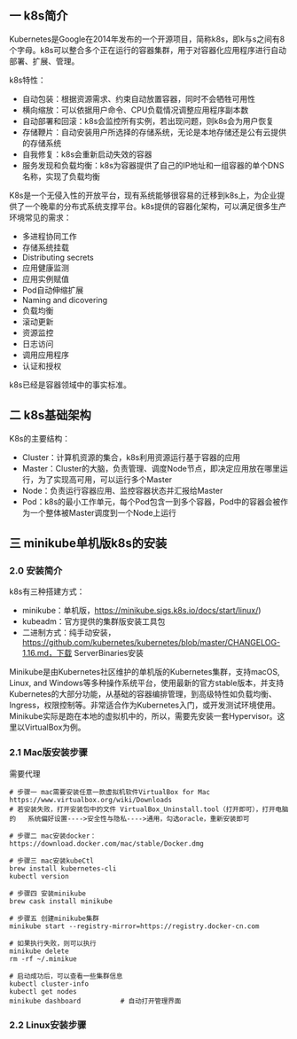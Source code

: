 ## 一 k8s简介

Kubernetes是Google在2014年发布的一个开源项目，简称k8s，即k与s之间有8个字母。k8s可以整合多个正在运行的容器集群，用于对容器化应用程序进行自动部署、扩展、管理。  

k8s特性：
- 自动包装：根据资源需求、约束自动放置容器，同时不会牺牲可用性
- 横向缩放：可以依据用户命令、CPU负载情况调整应用程序副本数
- 自动部署和回滚：k8s会监控所有实例，若出现问题，则k8s会为用户恢复
- 存储鞭片：自动安装用户所选择的存储系统，无论是本地存储还是公有云提供的存储系统
- 自我修复：k8s会重新启动失效的容器
- 服务发现和负载均衡：k8s为容器提供了自己的IP地址和一组容器的单个DNS名称，实现了负载均衡

K8s是一个无侵入性的开放平台，现有系统能够很容易的迁移到k8s上，为企业提供了一个晚辈的分布式系统支撑平台。k8s提供的容器化架构，可以满足很多生产环境常见的需求：
- 多进程协同工作
- 存储系统挂载
- Distributing secrets
- 应用健康监测
- 应用实例赋值 
- Pod自动伸缩扩展
- Naming and dicovering
- 负载均衡
- 滚动更新
- 资源监控
- 日志访问
- 调用应用程序
- 认证和授权

k8s已经是容器领域中的事实标准。  

## 二 k8s基础架构

K8s的主要结构：
- Cluster：计算机资源的集合，k8s利用资源运行基于容器的应用
- Master：Cluster的大脑，负责管理、调度Node节点，即决定应用放在哪里运行，为了实现高可用，可以运行多个Master
- Node：负责运行容器应用、监控容器状态并汇报给Master
- Pod：k8s的最小工作单元，每个Pod包含一到多个容器，Pod中的容器会被作为一个整体被Master调度到一个Node上运行

## 三  minikube单机版k8s的安装

### 2.0 安装简介

k8s有三种搭建方式：
- minikube：单机版，https://minikube.sigs.k8s.io/docs/start/linux/)
- kubeadm：官方提供的集群版安装工具包
- 二进制方式：纯手动安装，https://github.com/kubernetes/kubernetes/blob/master/CHANGELOG-1.16.md，下载 ServerBinaries安装

Minikube是由Kubernetes社区维护的单机版的Kubernetes集群，支持macOS, Linux, and Windows等多种操作系统平台，使用最新的官方stable版本，并支持Kubernetes的大部分功能，从基础的容器编排管理，到高级特性如负载均衡、Ingress，权限控制等。非常适合作为Kubernetes入门，或开发测试环境使用。Minikube实际是跑在本地的虚拟机中的，所以，需要先安装一套Hypervisor。这里以VirtualBox为例。  

### 2.1 Mac版安装步骤

需要代理

```
# 步骤一 mac需要安装任意一款虚拟机软件VirtualBox for Mac https://www.virtualbox.org/wiki/Downloads
# 若安装失败，打开安装包中的文件 VirtualBox_Uninstall.tool（打开即可），打开电脑的   系统偏好设置---->安全性与隐私---->通用，勾选oracle，重新安装即可

# 步骤二 mac安装docker：https://download.docker.com/mac/stable/Docker.dmg

# 步骤三 mac安装kubeCtl
brew install kubernetes-cli
kubectl version

# 步骤四 安装minikube
brew cask install minikube
 
# 步骤五 创建minikube集群
minikube start --registry-mirror=https://registry.docker-cn.com
 
# 如果执行失败，则可以执行
minikube delete
rm -rf ~/.minikue

# 启动成功后，可以查看一些集群信息
kubectl cluster-info
kubectl get nodes
minikube dashboard          # 自动打开管理界面
```

### 2.2 Linux安装步骤




